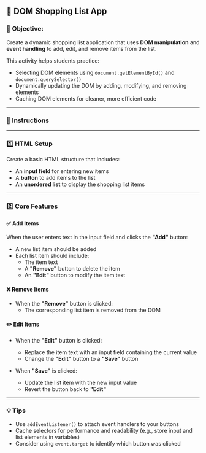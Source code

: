 ## 🛒 DOM Shopping List App

### 🎯 Objective:
Create a dynamic shopping list application that uses **DOM manipulation** and **event handling** to add, edit, and remove items from the list.

This activity helps students practice:

- Selecting DOM elements using `document.getElementById()` and `document.querySelector()`
- Dynamically updating the DOM by adding, modifying, and removing elements
- Caching DOM elements for cleaner, more efficient code

---

### 🧭 Instructions

---

### 1️⃣ HTML Setup

Create a basic HTML structure that includes:

- An **input field** for entering new items  
- A **button** to add items to the list  
- An **unordered list** to display the shopping list items  

---

### 2️⃣ Core Features

#### ✅ Add Items

When the user enters text in the input field and clicks the **"Add"** button:

- A new list item should be added 
- Each list item should include:
  - The item text
  - A **"Remove"** button to delete the item
  - An **"Edit"** button to modify the item text

#### ❌ Remove Items

- When the **"Remove"** button is clicked:
  - The corresponding list item is removed from the DOM

#### ✏️ Edit Items

- When the **"Edit"** button is clicked:
  - Replace the item text with an input field containing the current value
  - Change the **"Edit"** button to a **"Save"** button

- When **"Save"** is clicked:
  - Update the list item with the new input value
  - Revert the button back to **"Edit"**

---

### 💡 Tips

- Use `addEventListener()` to attach event handlers to your buttons
- Cache selectors for performance and readability (e.g., store input and list elements in variables)
- Consider using `event.target` to identify which button was clicked

